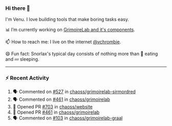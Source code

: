### Hi there 👋

I'm Venu. I love building tools that make boring tasks easy.

📊 I’m currently working on [GrimoireLab and it's components](https://chaoss.github.io/grimoirelab).

📫 How to reach me: I live on the internet [@vchrombie](https://www.google.co.in/search?q=vchrombie).

😄 Fun fact: Snorlax's typical day consists of nothing more than :doughnut: eating and :zzz: sleeping.

---

### :zap: Recent Activity

<!--START_SECTION:activity-->
1. 🗣 Commented on [#527](https://github.com/chaoss/grimoirelab-sirmordred/issues/527) in [chaoss/grimoirelab-sirmordred](https://github.com/chaoss/grimoirelab-sirmordred)
2. 🗣 Commented on [#461](https://github.com/chaoss/grimoirelab/issues/461) in [chaoss/grimoirelab](https://github.com/chaoss/grimoirelab)
3. 💪 Opened PR [#703](https://github.com/chaoss/website/pull/703) in [chaoss/website](https://github.com/chaoss/website)
4. 💪 Opened PR [#461](https://github.com/chaoss/grimoirelab/pull/461) in [chaoss/grimoirelab](https://github.com/chaoss/grimoirelab)
5. 🗣 Commented on [#103](https://github.com/chaoss/grimoirelab-graal/issues/103) in [chaoss/grimoirelab-graal](https://github.com/chaoss/grimoirelab-graal)
<!--END_SECTION:activity-->

<!--
**vchrombie/vchrombie** is a ✨ _special_ ✨ repository because its `README.md` (this file) appears on your GitHub profile.

Here are some ideas to get you started:

- 🔭 I’m currently working on ...
- 🌱 I’m currently learning ...
- 👯 I’m looking to collaborate on ...
- 🤔 I’m looking for help with ...
- 💬 Ask me about ...
- 📫 How to reach me: ...
- 😄 Pronouns: ...
- ⚡ Fun fact: ...
-->
